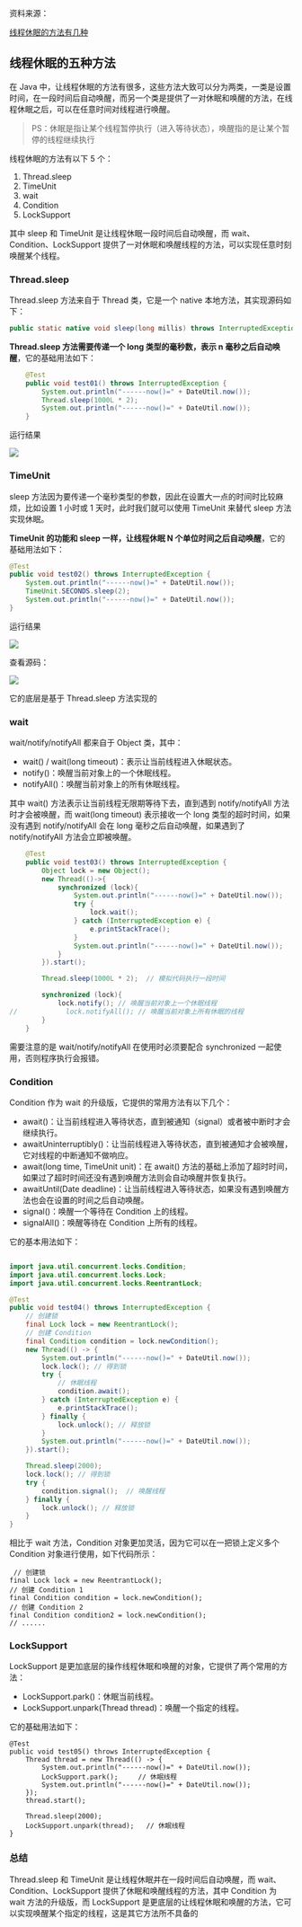 资料来源：

[线程休眠的方法有几种](https://www.toutiao.com/article/7087727266871968271/?log_from=61c74b5c7dce9_1650358439273)<br/>




## 线程休眠的五种方法

在 Java 中，让线程休眠的方法有很多，这些方法大致可以分为两类，一类是设置时间，在一段时间后自动唤醒，而另一个类是提供了一对休眠和唤醒的方法，在线程休眠之后，可以在任意时间对线程进行唤醒。

> PS：休眠是指让某个线程暂停执行（进入等待状态），唤醒指的是让某个暂停的线程继续执行

线程休眠的方法有以下 5 个：

1. Thread.sleep
2. TimeUnit
3. wait
4. Condition
5. LockSupport

其中 sleep 和 TimeUnit 是让线程休眠一段时间后自动唤醒，而 wait、Condition、LockSupport 提供了一对休眠和唤醒线程的方法，可以实现任意时刻唤醒某个线程。

### Thread.sleep

Thread.sleep 方法来自于 Thread 类，它是一个 native 本地方法，其实现源码如下：

```java
public static native void sleep(long millis) throws InterruptedException;
```

**Thread.sleep 方法需要传递一个 long 类型的毫秒数，表示 n 毫秒之后自动唤醒**，它的基础用法如下：

```java
    @Test
    public void test01() throws InterruptedException {
        System.out.println("------now()=" + DateUtil.now());
        Thread.sleep(1000L * 2);
        System.out.println("------now()=" + DateUtil.now());
    }
```

运行结果

![](large/e6c9d24ely1h1g6mdqjhgj211o07k3z8.jpg)

### TimeUnit

sleep 方法因为要传递一个毫秒类型的参数，因此在设置大一点的时间时比较麻烦，比如设置 1 小时或 1 天时，此时我们就可以使用 TimeUnit 来替代 sleep 方法实现休眠。

**TimeUnit 的功能和 sleep 一样，让线程休眠 N 个单位时间之后自动唤醒**，它的基础用法如下：

```java
@Test
public void test02() throws InterruptedException {
    System.out.println("------now()=" + DateUtil.now());
    TimeUnit.SECONDS.sleep(2);
    System.out.println("------now()=" + DateUtil.now());
}
```

运行结果

![](large/e6c9d24ely1h1g6p3pfccj210g066js5.jpg)

查看源码：

![](large/e6c9d24ely1h1g6q2b11uj211m0duabs.jpg)

它的底层是基于 Thread.sleep 方法实现的

### wait

wait/notify/notifyAll 都来自于 Object 类，其中：

- wait() / wait(long timeout)：表示让当前线程进入休眠状态。
- notify()：唤醒当前对象上的一个休眠线程。
- notifyAll()：唤醒当前对象上的所有休眠线程。

其中 wait() 方法表示让当前线程无限期等待下去，直到遇到 notify/notifyAll 方法时才会被唤醒，而 wait(long timeout) 表示接收一个 long 类型的超时时间，如果没有遇到 notify/notifyAll 会在 long 毫秒之后自动唤醒，如果遇到了 notify/notifyAll 方法会立即被唤醒。

```java
    @Test
    public void test03() throws InterruptedException {
        Object lock = new Object();
        new Thread(()->{
            synchronized (lock){
                System.out.println("------now()=" + DateUtil.now());
                try {
                    lock.wait();
                } catch (InterruptedException e) {
                    e.printStackTrace();
                }
                System.out.println("------now()=" + DateUtil.now());
            }
        }).start();

        Thread.sleep(1000L * 2);  // 模拟代码执行一段时间

        synchronized (lock){
            lock.notify(); // 唤醒当前对象上一个休眠线程
//            lock.notifyAll(); // 唤醒当前对象上所有休眠的线程
        }
    }
```

需要注意的是 wait/notify/notifyAll 在使用时必须要配合 synchronized 一起使用，否则程序执行会报错。

### Condition

Condition 作为 wait 的升级版，它提供的常用方法有以下几个：

- await()：让当前线程进入等待状态，直到被通知（signal）或者被中断时才会继续执行。
- awaitUninterruptibly()：让当前线程进入等待状态，直到被通知才会被唤醒，它对线程的中断通知不做响应。
- await(long time, TimeUnit unit)：在 await() 方法的基础上添加了超时时间，如果过了超时时间还没有遇到唤醒方法则会自动唤醒并恢复执行。
- awaitUntil(Date deadline)：让当前线程进入等待状态，如果没有遇到唤醒方法也会在设置的时间之后自动唤醒。
- signal()：唤醒一个等待在 Condition 上的线程。
- signalAll()：唤醒等待在 Condition 上所有的线程。

它的基本用法如下：

```java

import java.util.concurrent.locks.Condition;
import java.util.concurrent.locks.Lock;
import java.util.concurrent.locks.ReentrantLock;

@Test
public void test04() throws InterruptedException {
    // 创建锁
    final Lock lock = new ReentrantLock();
    // 创建 Condition
    final Condition condition = lock.newCondition();
    new Thread(() -> {
        System.out.println("------now()=" + DateUtil.now());
        lock.lock(); // 得到锁
        try {
            // 休眠线程
            condition.await();
        } catch (InterruptedException e) {
            e.printStackTrace();
        } finally {
            lock.unlock(); // 释放锁
        }
        System.out.println("------now()=" + DateUtil.now());
    }).start();

    Thread.sleep(2000);
    lock.lock(); // 得到锁
    try {
        condition.signal();  // 唤醒线程
    } finally {
        lock.unlock(); // 释放锁
    }
}
```

相比于 wait 方法，Condition 对象更加灵活，因为它可以在一把锁上定义多个 Condition 对象进行使用，如下代码所示：

```
 // 创建锁
final Lock lock = new ReentrantLock();
// 创建 Condition 1
final Condition condition = lock.newCondition();
// 创建 Condition 2
final Condition condition2 = lock.newCondition();
// ......
```

### LockSupport

LockSupport 是更加底层的操作线程休眠和唤醒的对象，它提供了两个常用的方法：

- LockSupport.park()：休眠当前线程。
- LockSupport.unpark(Thread thread)：唤醒一个指定的线程。

它的基础用法如下：

```
@Test
public void test05() throws InterruptedException {
    Thread thread = new Thread(() -> {
        System.out.println("------now()=" + DateUtil.now());
        LockSupport.park();     // 休眠线程
        System.out.println("------now()=" + DateUtil.now());
    });
    thread.start();

    Thread.sleep(2000);
    LockSupport.unpark(thread);   // 休眠线程
}
```

### 总结

Thread.sleep 和 TimeUnit 是让线程休眠并在一段时间后自动唤醒，而 wait、Condition、LockSupport 提供了休眠和唤醒线程的方法，其中 Condition 为 wait 方法的升级版，而 LockSupport 是更底层的让线程休眠和唤醒的方法，它可以实现唤醒某个指定的线程，这是其它方法所不具备的